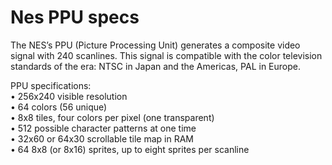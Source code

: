 # Nes PPU specs

The NES’s PPU (Picture Processing Unit) generates a composite video signal with 240 scanlines. 
This signal is compatible with the color television standards of the era: NTSC in Japan and the Americas, PAL in Europe. 

PPU specifications:  
• 256x240 visible resolution  
• 64 colors (56 unique)  
• 8x8 tiles, four colors per pixel (one transparent)  
• 512 possible character patterns at one time  
• 32x60 or 64x30 scrollable tile map in RAM  
• 64 8x8 (or 8x16) sprites, up to eight sprites per scanline 
